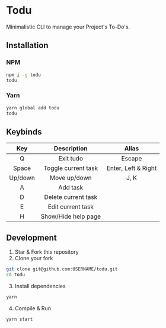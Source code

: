 # Todu

Minimalistic CLI to manage your Project's To-Do's.

## Installation

### NPM

```bash
npm i -g todu
todu
```

### Yarn

```bash
yarn global add todu
todu
```

## Keybinds

| **Key** |   **Description**   |      **Alias**      |
| :-----: | :-----------------: | :-----------------: |
|    Q    |      Exit tudo      |       Escape        |
|  Space  | Toggle current task | Enter, Left & Right |
| Up/down |    Move up/down     |        J, K         |
|    A    |      Add task       |                     |
|    D    | Delete current task |                     |
|    E    |  Edit current task  |                     |
|    H    | Show/Hide help page |                     |

## Development

1. Star & Fork this repository
2. Clone your fork

```bash
git clone git@github.com:USERNAME/todu.git
cd todu
```

3. Install dependencies

```bash
yarn
```

4. Compile & Run

```bash
yarn start
```
